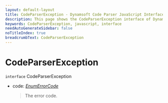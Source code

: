 ```yaml
---
layout: default-layout
title: CodeParserException - Dynamsoft Code Parser JavaScript Interface
description: This page shows the CodeParserException interface of Dynamsoft Code Parser for JavaScript.
keywords: CodeParserException, javascript, interface
needAutoGenerateSidebar: false
noTitleIndex: true
breadcrumbText: CodeParserException
---
```


# CodeParserException

`interface` CodeParserException

* code: *[EnumErrorCode](../enum/EnumErrorCode.md)*

  > The error code.


